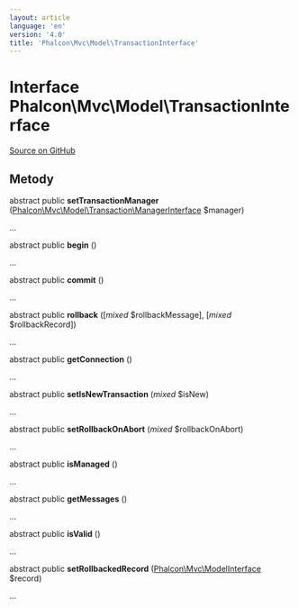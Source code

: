 ```yaml
---
layout: article
language: 'en'
version: '4.0'
title: 'Phalcon\Mvc\Model\TransactionInterface'
---
```

# Interface **Phalcon\Mvc\Model\TransactionInterface**

<a href="https://github.com/phalcon/cphalcon/tree/v4.0.0/phalcon/mvc/model/transactioninterface.zep" class="btn btn-default btn-sm">Source on GitHub</a>

## Metody

abstract public **setTransactionManager** ([Phalcon\Mvc\Model\Transaction\ManagerInterface](Phalcon_Mvc_Model_Transaction_ManagerInterface) $manager)

...

abstract public **begin** ()

...

abstract public **commit** ()

...

abstract public **rollback** ([*mixed* $rollbackMessage], [*mixed* $rollbackRecord])

...

abstract public **getConnection** ()

...

abstract public **setIsNewTransaction** (*mixed* $isNew)

...

abstract public **setRollbackOnAbort** (*mixed* $rollbackOnAbort)

...

abstract public **isManaged** ()

...

abstract public **getMessages** ()

...

abstract public **isValid** ()

...

abstract public **setRollbackedRecord** ([Phalcon\Mvc\ModelInterface](Phalcon_Mvc_ModelInterface) $record)

...